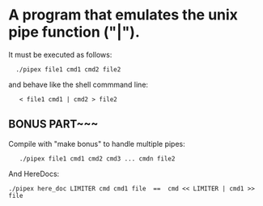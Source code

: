 # A program that emulates the unix pipe function ("|").

It must be executed as follows:
~~~
  ./pipex file1 cmd1 cmd2 file2
~~~

and behave like the shell commmand line:
~~~
   < file1 cmd1 | cmd2 > file2
~~~
   
## BONUS PART~~~

Compile with "make bonus" to handle multiple pipes:
~~~
   ./pipex file1 cmd1 cmd2 cmd3 ... cmdn file2
~~~
And HereDocs:
 ~~~
 ./pipex here_doc LIMITER cmd cmd1 file  ==  cmd << LIMITER | cmd1 >> file
~~~
